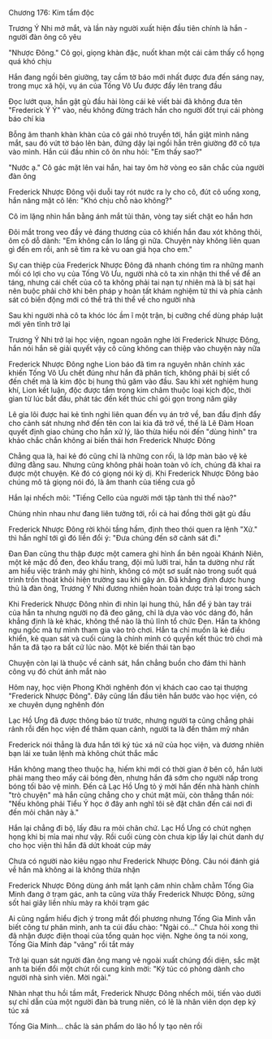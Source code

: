 




Chương 176: Kim tẩm độc


Trương Ý Nhi mở mắt, và lần này người xuất hiện đầu tiên chính là hắn - người đàn ông cô yêu

"Nhược Đông." Cô gọi, giọng khàn đặc, nuốt khan một cái cảm thấy cổ họng quá khó chịu

Hắn đang ngồi bên giường, tay cầm tờ báo mới nhất được đưa đến sáng nay, trong mục xã hội, vụ án của Tống Vô Ưu được đẩy lên trang đầu

Đọc lướt qua, hắn gật gù đầu hài lòng cái kẻ viết bài đã không đưa tên "Frederick Ý Ý" vào, nếu không đừng trách hắn cho người đốt trụi cái phòng báo chí kia

Bỗng âm thanh khàn khàn của cô gái nhỏ truyền tới, hắn giật mình nâng mắt, sau đó vứt tờ báo lên bàn, đứng dậy lại ngồi hẳn trên giường đỡ cô tựa vào mình. Hắn cúi đầu nhìn cô ôn nhu hỏi: "Em thấy sao?"

"Nước ạ." Cô gác mặt lên vai hắn, hai tay ôm hờ vòng eo săn chắc của người đàn ông

Frederick Nhược Đông vội duỗi tay rót nước ra ly cho cô, đút cô uống xong, hắn nâng mặt cô lên: "Khó chịu chỗ nào không?"



Cô im lặng nhìn hắn bằng ánh mắt tủi thân, vòng tay siết chặt eo hắn hơn

Đôi mắt trong veo đầy vẻ đáng thương của cô khiến hắn đau xót không thôi, ôm cô dỗ dành: "Em không cần lo lắng gì nữa. Chuyện này không liên quan gì đến em rồi, anh sẽ tìm ra kẻ vu oan giá họa cho em."

Sự can thiệp của Frederick Nhược Đông đã nhanh chóng tìm ra những manh mối có lợi cho vụ của Tống Vô Ưu, người nhà cô ta xin nhận thi thể về để an táng, nhưng cái chết của cô ta không phải tai nạn tự nhiên mà là bị sát hại nên buộc phải chờ khi bên pháp y hoàn tất khám nghiệm tử thi và phía cảnh sát có biến động mới có thể trả thi thể về cho người nhà

Sau khi người nhà cô ta khóc lóc ầm ĩ một trận, bị cưỡng chế dùng pháp luật mới yên tĩnh trở lại

Trương Ý Nhi trở lại học viện, ngoan ngoãn nghe lời Frederick Nhược Đông, hắn nói hắn sẽ giải quyết vậy cô cũng không can thiệp vào chuyện này nữa

Frederick Nhược Đông nghe Lion báo đã tìm ra nguyên nhân chính xác khiến Tống Vô Ưu chết đúng như hắn đã phân tích, không phải bị siết cổ đến chết mà là kim độc bị hung thủ găm vào đầu. Sau khi xét nghiệm hung khí, Lion kết luận, độc được tẩm trong kim châm thuộc loại kịch độc, thời gian từ lúc bắt đầu, phát tác đến kết thúc chỉ gói gọn trong năm giây

Lê gia lôi được hai kẻ tình nghi liên quan đến vụ án trở về, ban đầu định đẩy cho cảnh sát nhưng nhớ đến tên con lai kia đã trở về, thế là Lê Đàm Hoan quyết định giao chúng cho hắn xử lý, lão thừa hiểu nói đến "dùng hình" tra khảo chắc chắn không ai biến thái hơn Frederick Nhược Đông

Chẳng qua là, hai kẻ đó cũng chỉ là những con rối, là lớp màn bảo vệ kẻ đứng đằng sau. Nhưng cũng không phải hoàn toàn vô ích, chúng đã khai ra được một chuyện. Kẻ đó có giọng nói kỳ dị. Khi Frederick Nhược Đông bảo chúng mô tả giọng nói đó, là âm thanh của tiếng cưa gỗ

Hắn lại nhếch môi: "Tiếng Cello của người mới tập tành thì thế nào?"



Chúng nhìn nhau như đang liên tưởng tới, rồi cả hai đồng thời gật gù đầu

Frederick Nhược Đông rời khỏi tầng hầm, định theo thói quen ra lệnh "Xử." thì hắn nghĩ tới gì đó liền đổi ý: "Đưa chúng đến sở cảnh sát đi."

Đan Đan cũng thu thập được một camera ghi hình ẩn bên ngoài Khánh Niên, một kẻ mặc đồ đen, đeo khẩu trang, đội mũ lưỡi trai, hắn ta dường như rất am hiểu việc tránh máy ghi hình, không có một sơ suất nào trong suốt quá trình trốn thoát khỏi hiện trường sau khi gây án. Đã khẳng định được hung thủ là đàn ông, Trương Ý Nhi đương nhiên hoàn toàn được trả lại trong sách

Khi Frederick Nhược Đông nhìn đi nhìn lại hung thủ, hắn để ý bàn tay trái của hắn ta nhưng người nọ đã đeo găng, chỉ là dựa vào vóc dáng đó, hắn khẳng định là kẻ khác, không thể nào là thủ lĩnh tổ chức Đen. Hắn ta không ngu ngốc mà tự mình tham gia vào trò chơi. Hắn ta chỉ muốn là kẻ điều khiển, kẻ quan sát và cuối cùng là chính mình có quyền kết thúc trò chơi mà hắn ta đã tạo ra bất cứ lúc nào. Một kẻ biến thái tàn bạo

Chuyện còn lại là thuộc về cảnh sát, hắn chẳng buồn cho đám thi hành công vụ đó chút ánh mắt nào

Hôm nay, học viện Phong Khởi nghênh đón vị khách cao cao tại thượng "Frederick Nhược Đông". Đây cũng lần đầu tiên hắn bước vào học viện, có xe chuyên dụng nghênh đón

Lạc Hồ Ưng đã được thông báo từ trước, nhưng người ta cũng chẳng phải rảnh rỗi đến học viện để thăm quan cảnh, người ta là đến thăm mỹ nhân

Frederick nói thẳng là đưa hắn tới ký túc xá nữ của học viện, và đương nhiên bạn lái xe tuân lệnh mà không chút thắc mắc

Hắn không mang theo thuộc hạ, hiếm khi mới có thời gian ở bên cô, hắn lười phải mang theo mấy cái bóng đèn, nhưng hắn đã sớm cho người nấp trong bóng tối bảo vệ mình. Đến cả Lạc Hồ Ưng tỏ ý mời hắn đến nhà hành chính "trò chuyện" mà hắn cũng chẳng cho y chút mặt mũi, còn thẳng thắn nói: "Nếu không phải Tiểu Ý học ở đây anh nghĩ tôi sẽ đặt chân đến cái nơi đi đến mỏi chân này à."

Hắn lại chẳng đi bộ, lấy đâu ra mỏi chân chứ. Lạc Hồ Ưng có chút nghẹn họng khi bị mỉa mai như vậy. Rồi cuối cùng còn chưa kịp lấy lại chút danh dự cho học viện thì hắn đã dứt khoát cúp máy

Chưa có người nào kiêu ngạo như Frederick Nhược Đông. Câu nói đánh giá về hắn mà không ai là không thừa nhận

Frederick Nhược Đông dùng ánh mắt lạnh căm nhìn chằm chằm Tống Gia Minh đang ở trạm gác, anh ta cũng vừa thấy Frederick Nhược Đông, sửng sốt hai giây liền nhíu mày ra khỏi trạm gác

Ai cũng ngầm hiểu địch ý trong mắt đối phương nhưng Tống Gia Minh vẫn biết công tư phân mình, anh ta cúi đầu chào: "Ngài có..." Chưa hỏi xong thì đã nhận được điện thoại của tổng quản học viện. Nghe ông ta nói xong, Tống Gia Minh đáp "vâng" rồi tắt máy

Trở lại quan sát người đàn ông mang vẻ ngoài xuất chúng đối diện, sắc mặt anh ta biến đổi một chút rồi cung kính mời: "Ký túc có phòng dành cho người nhà sinh viên. Mời ngài."

Nhàn nhạt thu hồi tầm mắt, Frederick Nhược Đông nhếch môi, tiến vào dưới sự chỉ dẫn của một người đàn bà trung niên, có lẽ là nhân viên dọn dẹp ký túc xá

Tống Gia Minh... chắc là sản phẩm do lão hồ ly tạo nên rồi




